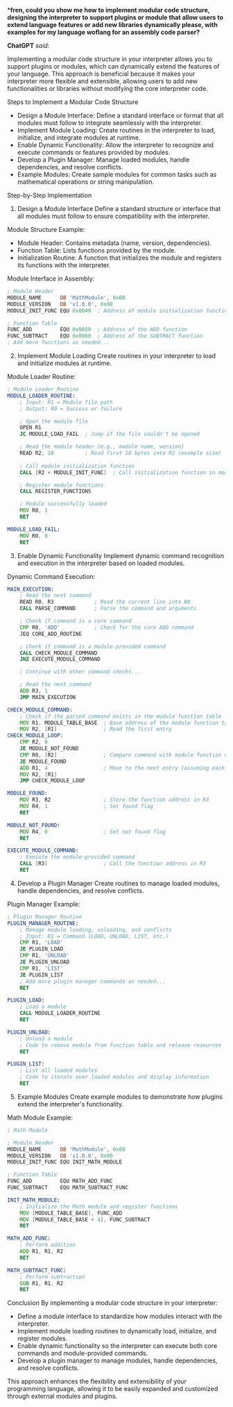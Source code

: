 ***fren, could you show me how to implement modular code structure, designing the interpreter to support plugins or module that allow users to extend language features or add new libraries dynamically please, with examples for my language woflang for an assembly code parser?**


**ChatGPT** _said:_

Implementing a modular code structure in your interpreter allows you to support plugins or modules, which can dynamically extend the features of your language. This approach is beneficial because it makes your interpreter more flexible and extensible, allowing users to add new functionalities or libraries without modifying the core interpreter code.

Steps to Implement a Modular Code Structure
- Design a Module Interface: Define a standard interface or format that all modules must follow to integrate seamlessly with the interpreter.
- Implement Module Loading: Create routines in the interpreter to load, initialize, and integrate modules at runtime.
- Enable Dynamic Functionality: Allow the interpreter to recognize and execute commands or features provided by modules.
- Develop a Plugin Manager: Manage loaded modules, handle dependencies, and resolve conflicts.
- Example Modules: Create sample modules for common tasks such as mathematical operations or string manipulation.

Step-by-Step Implementation

1. Design a Module Interface
Define a standard structure or interface that all modules must follow to ensure compatibility with the interpreter.

Module Structure Example:

- Module Header: Contains metadata (name, version, dependencies).
- Function Table: Lists functions provided by the module.
- Initialization Routine: A function that initializes the module and registers its functions with the interpreter.

Module Interface in Assembly:

```asm
; Module Header
MODULE_NAME      DB 'MathModule', 0x00
MODULE_VERSION   DB 'v1.0.0', 0x00
MODULE_INIT_FUNC EQU 0x0040  ; Address of module initialization function

; Function Table
FUNC_ADD         EQU 0x0050  ; Address of the ADD function
FUNC_SUBTRACT    EQU 0x0060  ; Address of the SUBTRACT function
; Add more functions as needed...
```

2. Implement Module Loading
Create routines in your interpreter to load and initialize modules at runtime.

Module Loader Routine:

```asm
; Module Loader Routine
MODULE_LOADER_ROUTINE:
    ; Input: R1 = Module file path
    ; Output: R0 = Success or failure

    ; Open the module file
    OPEN R1
    JC MODULE_LOAD_FAIL  ; Jump if the file couldn't be opened

    ; Read the module header (e.g., module name, version)
    READ R2, 10          ; Read first 10 bytes into R2 (example size)
    
    ; Call module initialization function
    CALL [R2 + MODULE_INIT_FUNC]  ; Call initialization function in module

    ; Register module functions
    CALL REGISTER_FUNCTIONS

    ; Module successfully loaded
    MOV R0, 1
    RET

MODULE_LOAD_FAIL:
    MOV R0, 0
    RET
```

3. Enable Dynamic Functionality
Implement dynamic command recognition and execution in the interpreter based on loaded modules.

Dynamic Command Execution:

```asm
MAIN_EXECUTION:
    ; Read the next command
    READ R0, R3             ; Read the current line into R0
    CALL PARSE_COMMAND      ; Parse the command and arguments

    ; Check if command is a core command
    CMP R0, 'ADD'           ; Check for the core ADD command
    JEQ CORE_ADD_ROUTINE

    ; Check if command is a module-provided command
    CALL CHECK_MODULE_COMMAND
    JNZ EXECUTE_MODULE_COMMAND

    ; Continue with other command checks...

    ; Read the next command
    ADD R3, 1
    JMP MAIN_EXECUTION

CHECK_MODULE_COMMAND:
    ; Check if the parsed command exists in the module function table
    MOV R1, MODULE_TABLE_BASE  ; Base address of the module function table
    MOV R2, [R1]               ; Read the first entry
CHECK_MODULE_LOOP:
    CMP R2, 0
    JE MODULE_NOT_FOUND
    CMP R0, [R2]               ; Compare command with module function name
    JE MODULE_FOUND
    ADD R1, 4                  ; Move to the next entry (assuming each entry is 4 bytes)
    MOV R2, [R1]
    JMP CHECK_MODULE_LOOP

MODULE_FOUND:
    MOV R3, R2                 ; Store the function address in R3
    MOV R4, 1                  ; Set found flag
    RET

MODULE_NOT_FOUND:
    MOV R4, 0                  ; Set not found flag
    RET

EXECUTE_MODULE_COMMAND:
    ; Execute the module-provided command
    CALL [R3]                  ; Call the function address in R3
    RET
```

4. Develop a Plugin Manager
Create routines to manage loaded modules, handle dependencies, and resolve conflicts.

Plugin Manager Example:

```asm
; Plugin Manager Routine
PLUGIN_MANAGER_ROUTINE:
    ; Manage module loading, unloading, and conflicts
    ; Input: R1 = Command (LOAD, UNLOAD, LIST, etc.)
    CMP R1, 'LOAD'
    JE PLUGIN_LOAD
    CMP R1, 'UNLOAD'
    JE PLUGIN_UNLOAD
    CMP R1, 'LIST'
    JE PLUGIN_LIST
    ; Add more plugin manager commands as needed...
    RET

PLUGIN_LOAD:
    ; Load a module
    CALL MODULE_LOADER_ROUTINE
    RET

PLUGIN_UNLOAD:
    ; Unload a module
    ; Code to remove module from function table and release resources
    RET

PLUGIN_LIST:
    ; List all loaded modules
    ; Code to iterate over loaded modules and display information
    RET
```

5. Example Modules
Create example modules to demonstrate how plugins extend the interpreter's functionality.

Math Module Example:

```asm
; Math Module

; Module Header
MODULE_NAME      DB 'MathModule', 0x00
MODULE_VERSION   DB 'v1.0.0', 0x00
MODULE_INIT_FUNC EQU INIT_MATH_MODULE

; Function Table
FUNC_ADD         EQU MATH_ADD_FUNC
FUNC_SUBTRACT    EQU MATH_SUBTRACT_FUNC

INIT_MATH_MODULE:
    ; Initialize the Math module and register functions
    MOV [MODULE_TABLE_BASE], FUNC_ADD
    MOV [MODULE_TABLE_BASE + 4], FUNC_SUBTRACT
    RET

MATH_ADD_FUNC:
    ; Perform addition
    ADD R1, R1, R2
    RET

MATH_SUBTRACT_FUNC:
    ; Perform subtraction
    SUB R1, R1, R2
    RET
```

Conclusion
By implementing a modular code structure in your interpreter:

- Define a module interface to standardize how modules interact with the interpreter.
- Implement module loading routines to dynamically load, initialize, and register modules.
- Enable dynamic functionality so the interpreter can execute both core commands and module-provided commands.
- Develop a plugin manager to manage modules, handle dependencies, and resolve conflicts.

This approach enhances the flexibility and extensibility of your programming language, allowing it to be easily expanded and customized through external modules and plugins.
